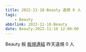 ```yaml
---
title: 2022-11-18-Beauty 違規 0 人
tags:
    - Beauty
abbrlink: 2022-11-18-Beauty
date: Beauty-2022-11-18 12:00:00
---
```

Beauty 板 [板規連結](https://www.ptt.cc/bbs/Beauty/M.1630069980.A.84B.html)
昨天違規 0 人

